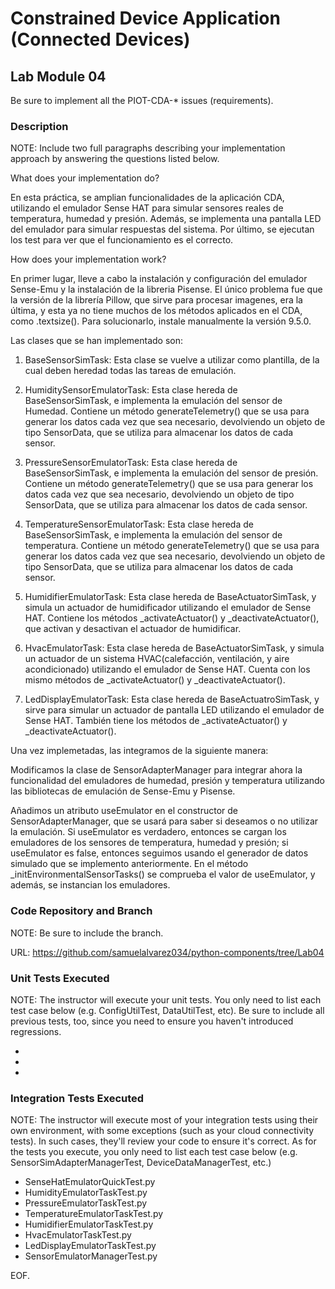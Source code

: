 # Constrained Device Application (Connected Devices)

## Lab Module 04

Be sure to implement all the PIOT-CDA-* issues (requirements).

### Description

NOTE: Include two full paragraphs describing your implementation approach by answering the questions listed below.

What does your implementation do? 

En esta práctica, se amplian funcionalidades de la aplicación CDA, utilizando el emulador Sense HAT para simular sensores reales de temperatura, humedad y presión. Además, se implementa una pantalla LED del emulador para simular respuestas del sistema. Por último, se ejecutan los test para ver que el funcionamiento es el correcto.

How does your implementation work?

En primer lugar, lleve a cabo la instalación y configuración del emulador Sense-Emu y la instalación de la libreria Pisense. El único problema fue que la versión de la librería Pillow, que sirve para procesar imagenes, era la última, y esta ya no tiene muchos de los métodos aplicados en el CDA, como .textsize(). Para solucionarlo, instale manualmente la versión 9.5.0.

Las clases que se han implementado son:

1. BaseSensorSimTask: Esta clase se vuelve a utilizar como plantilla, de la cual deben heredad todas las tareas de emulación.

2. HumiditySensorEmulatorTask: Esta clase hereda de BaseSensorSimTask, e implementa la emulación del sensor de Humedad. Contiene un método generateTelemetry() que se usa para generar los datos cada vez que sea necesario, devolviendo un objeto de tipo SensorData, que se utiliza para almacenar los datos de cada sensor.

3. PressureSensorEmulatorTask: Esta clase hereda de BaseSensorSimTask, e implementa la emulación del sensor de presión. Contiene un método generateTelemetry() que se usa para generar los datos cada vez que sea necesario, devolviendo un objeto de tipo SensorData, que se utiliza para almacenar los datos de cada sensor.

4. TemperatureSensorEmulatorTask: Esta clase hereda de BaseSensorSimTask, e implementa la emulación del sensor de temperatura. Contiene un método generateTelemetry() que se usa para generar los datos cada vez que sea necesario, devolviendo un objeto de tipo SensorData, que se utiliza para almacenar los datos de cada sensor.

5. HumidifierEmulatorTask: Esta clase hereda de BaseActuatorSimTask, y simula un actuador de humidificador utilizando el emulador de Sense HAT. Contiene los métodos _activateActuator() y _deactivateActuator(), que activan y desactivan el actuador de humidificar.

6. HvacEmulatorTask: Esta clase hereda de BaseActuatorSimTask, y simula un actuador de un sistema HVAC(calefacción, ventilación, y aire acondicionado) utilizando el emulador de Sense HAT. Cuenta con los mismo métodos de _activateActuator() y _deactivateActuator().

7. LedDisplayEmulatorTask: Esta clase hereda de BaseActuatroSimTask, y sirve para simular un actuador de pantalla LED utilizando el emulador de Sense HAT. También tiene los métodos de _activateActuator() y _deactivateActuator().

Una vez implemetadas, las integramos de la siguiente manera:

Modificamos la clase de SensorAdapterManager para integrar ahora la funcionalidad del emuladores de humedad, presión y temperatura utilizando las bibliotecas de emulación de Sense-Emu y Pisense.

Añadimos un atributo useEmulator en el constructor de SensorAdapterManager, que se usará para saber si deseamos o no utilizar la emulación. Si useEmulator es verdadero, entonces se cargan los emuladores de los sensores de temperatura, humedad y presión; si useEmulator es false, entonces seguimos usando el generador de datos simulado que se implemento anteriormente. En el método _initEnvironmentalSensorTasks() se comprueba el valor de useEmulator, y además, se instancian los emuladores.


### Code Repository and Branch

NOTE: Be sure to include the branch.

URL: https://github.com/samuelalvarez034/python-components/tree/Lab04


### Unit Tests Executed

NOTE: The instructor will execute your unit tests. You only need to list each test case below
(e.g. ConfigUtilTest, DataUtilTest, etc). Be sure to include all previous tests, too,
since you need to ensure you haven't introduced regressions.

- 
- 
- 

### Integration Tests Executed

NOTE: The instructor will execute most of your integration tests using their own environment, with
some exceptions (such as your cloud connectivity tests). In such cases, they'll review
your code to ensure it's correct. As for the tests you execute, you only need to list each
test case below (e.g. SensorSimAdapterManagerTest, DeviceDataManagerTest, etc.)

- SenseHatEmulatorQuickTest.py
- HumidityEmulatorTaskTest.py
- PressureEmulatorTaskTest.py
- TemperatureEmulatorTaskTest.py
- HumidifierEmulatorTaskTest.py
- HvacEmulatorTaskTest.py
- LedDisplayEmulatorTaskTest.py
- SensorEmulatorManagerTest.py
  

EOF.
